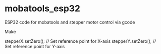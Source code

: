 # mobatools_esp32
ESP32 code for mobatools and stepper motor control via gcode


Make

  stepperX.setZero(); // Set reference point for X-axis
  stepperY.setZero(); // Set reference point for Y-axis
